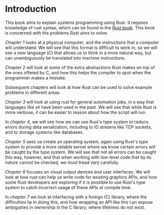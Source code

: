 # Introduction

This book aims to explain systems programming using Rust. It requires knowledge
of rust syntax, which can be found in the [Rust
book](https://doc.rust-lang.org/book/). This book is concerned with the
problems Rust aims to solve.

*Chapter 1* looks at a physical computer, and the instructions that a
computer will understand. We will see that this format is difficult to work in,
so we will see a new language (*C*) that allows us to think in a more natural
way, but can unambiguously be translated into machine instructions.

*Chapter 2* will look at some of the extra abstractions Rust makes on
top of the ones offered by C, and how this helps the compiler to spot when the
programmer makes a mistake. 

Subsequent chapters will look at how Rust can be used to solve example problems
in different areas.

*Chapter 3* will look at using rust for general automation jobs, in a way that
languages like *sh* have been used in the past. We will see that while Rust is
more verbose, it can be easier to reason about how the script will run.

In *chapter 4*, we will see how we can use Rust's type system to reduce errors
during data serialization, including to IO streams like TCP sockets, and to
storage systems like databases.

*Chapter 5* sees us create an operating system, again using Rust's type system
to provide a more reliable kernel where we know certain errors will be caught
by the type system. We will see that not all errors can be caught this way,
however, and that when working with low-level code that by its nature cannot
be checked, we must tread very carefully.

*Chapter 6* focuses on visual output devices and user interfaces. We will look
at how rust can help us write code for existing graphics APIs, and how some
Rust developers are exploring if it is possible to use Rust's type system to
catch incorrect usage of these APIs at compile time.

In *chapter 7* we look at interfacing with a foreign (C) library, where the 
difficulties lie in doing this, and how wrapping an API like this can expose
ambiguities in ownership in the C library, where lifetimes do not exist.
